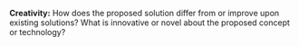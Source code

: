 **Creativity:** How does the proposed solution differ from or improve upon existing solutions? What is innovative or novel about the proposed concept or technology? 
